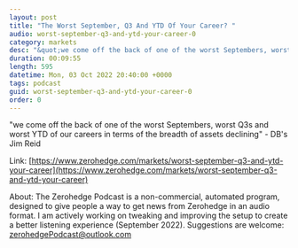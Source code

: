 ```yaml
---
layout: post
title: "The Worst September, Q3 And YTD Of Your Career? "
audio: worst-september-q3-and-ytd-your-career-0
category: markets
desc: "&quot;we come off the back of one of the worst Septembers, worst Q3s and worst YTD of our careers in terms of the breadth of assets declining&quot; - DB's Jim Reid"
duration: 00:09:55
length: 595
datetime: Mon, 03 Oct 2022 20:40:00 +0000
tags: podcast
guid: worst-september-q3-and-ytd-your-career-0
order: 0
---
```

&quot;we come off the back of one of the worst Septembers, worst Q3s and worst YTD of our careers in terms of the breadth of assets declining&quot; - DB's Jim Reid

Link: [https://www.zerohedge.com/markets/worst-september-q3-and-ytd-your-career](https://www.zerohedge.com/markets/worst-september-q3-and-ytd-your-career)

About: The Zerohedge Podcast is a non-commercial, automated program, designed to give people a way to get news from Zerohedge in an audio format.  I am actively working on tweaking and improving the setup to create a better listening experience (September 2022).  Suggestions are welcome: [zerohedgePodcast@outlook.com](mailto:zerohedgePodcast@outlook.com)